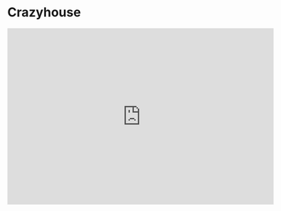 # Crazyhouse
<iframe src="https://lichess.org/embed/zklbBMYI#56" width=600 height=397 frameborder=0></iframe>
